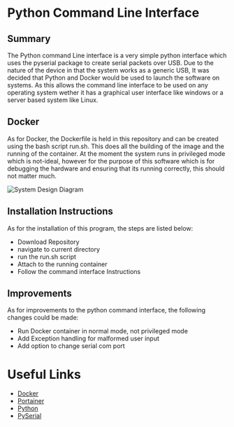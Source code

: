 # Python Command Line Interface

## Summary

The Python command Line interface is a very simple python interface which uses the pyserial package to create serial packets over USB. Due to the nature of the device in that the system works as a generic USB, It was decided that Python and Docker would be used to launch the software on systems. As this allows the command line interface to be used on any operating system wether it has a graphical user interface like windows or a server based system like Linux.

## Docker
As for Docker, the Dockerfile is held in this repository and can be created using the bash script run.sh. This does all the building of the image and the running of the container. At the moment the system runs in privileged mode which is not-ideal, however for the purpose of this software which is for debugging the hardware and ensuring that its running correctly, this should not matter much.

![System Design Diagram](../../docs/Diagrams-Python%20Docker%20System%20Design.png)

## Installation Instructions
As for the installation of this program, the steps are listed below:

- Download Repository
- navigate to current directory
- run the run.sh script
- Attach to the running container
- Follow the command interface Instructions

## Improvements
As for improvements to the python command interface, the following changes could be made:

- Run Docker container in normal mode, not privileged mode
- Add Exception handling for malformed user input
- Add option to change serial com port

# Useful Links

- [Docker](https://docs.docker.com/)
- [Portainer](https://www.portainer.io/)
- [Python](https://www.python.org/)
- [PySerial](https://pyserial.readthedocs.io/en/latest/)